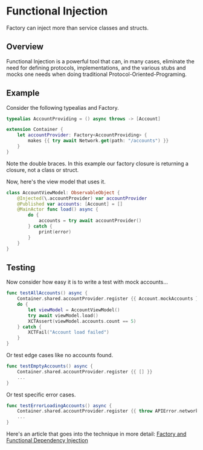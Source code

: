 # Functional Injection

Factory can inject more than service classes and structs. 

## Overview 

Functional Injection is a powerful tool that can, in many cases, eliminate the need for defining protocols, implementations, and the various stubs and mocks one needs when doing traditional Protocol-Oriented-Programing.

## Example

Consider the following typealias and Factory.
```swift
typealias AccountProviding = () async throws -> [Account]

extension Container {
    let accountProvider: Factory<AccountProviding> {
        makes {{ try await Network.get(path: "/accounts") }}
    }
}
```
Note the double braces. In this example our factory closure is returning a closure, not a class or struct.

Now, here's the view model that uses it.

```swift
class AccountViewModel: ObservableObject {
    @Injected(\.accountProvider) var accountProvider
    @Published var accounts: [Account] = []
    @MainActor func load() async {
        do {
            accounts = try await accountProvider()
        } catch {
            print(error)
        }
    }
}
```

## Testing

Now consider how easy it is to write a test with mock accounts...

```swift
func testAllAccounts() async {
    Container.shared.accountProvider.register {{ Account.mockAccounts }}
    do {
        let viewModel = AccountViewModel()
        try await viewModel.load()
        XCTAssert(viewModel.accounts.count == 5)
    } catch {
        XCTFail("Account load failed")
    }
}
```
Or test edge cases like no accounts found. 
```swift
func testEmptyAccounts() async {
    Container.shared.accountProvider.register {{ [] }}
    ...
}
```
Or test specific error cases.
```swift
func testErrorLoadingAccounts() async {
    Container.shared.accountProvider.register {{ throw APIError.network }}
    ...
}
```
Here's an article that goes into the technique in more detail: [Factory and Functional Dependency Injection](https://betterprogramming.pub/factory-and-functional-dependency-injection-2d0a38042d05)

